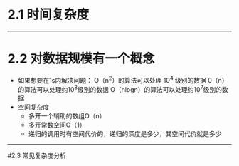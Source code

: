 # 2.1 时间复杂度

***

# 2.2 对数据规模有一个概念
+ 如果想要在1s内解决问题：
    O（n<sup>2</sup>）的算法可以处理 10<sup>4</sup> 级别的数据
    0（n）的算法可以处理约10<sup>8</sup>级别的数据
    O（nlogn）的算法可以处理约10<sup>7</sup>级别的数据
+ 空间复杂度
    + 多开一个辅助的数组O（n）
    + 多开常数空间O（1）
    + 递归的调用时有空间代价的，递归的深度是多少，其空间代价就是多少
    
***
#2.3 常见复杂度分析